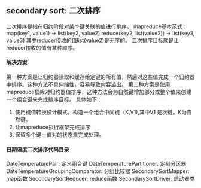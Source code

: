 ## secondary sort: 二次排序
二次排序是指在归约阶段对某个键关联的值进行排序。
mapreduce基本范式：
map(key1, value1) -> list(key2, value2)
reduce(key2, list(value2)) -> list(key3, value3)
其中reducer接收的值list(value2)是无序的。
二次排序目标就是让reducer接收的值有某种顺序。

#### 解决方案
 第一种方案是让归约器读取和缓存给定键的所有值，然后对这些值完成一个归约器中排序。这种方法不具伸缩性，容易导致内容溢出。
 第二种方案是使用mapreduce框架对归约器值排序，这种方法会为自然键增加部分或整个值来创建一个组合键来完成排序目标。
具体如下：
 1. 使用键值转换设计模式，构造一个组合中间键（K,V1),其中V1 是次键，K为自然键。
 2. 让mapreduce执行框架完成排序
 3. 保留多个键－值对的状态来完成处理。

#### 日期温度二次排序代码目录
DateTemperaturePair: 定义组合键
DateTemperaturePartitioner: 定制分区器
DateTemperatureGroupingComparator: 分组比较器
SecondarySortMapper: map函数
SecondarySortReducer: reduce函数
SecondarySortDriver: 启动器类
